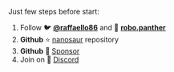 Just few steps before start:
1. Follow :bird: [**@raffaello86**](https://twitter.com/raffaello86) and 📸 [**robo.panther**](https://instagram.com/robo.panther)
2. **Github** :star: [nanosaur](https://github.com/rnanosaur/nanosaur) repository
3. **Github** :sparkling_heart: [Sponsor](https://github.com/sponsors/rbonghi)
4. Join on :robot: [Discord](https://discord.gg/NSrC52P5mw)